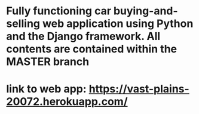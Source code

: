 # Fully functioning car buying-and-selling web application using Python and the Django framework. All contents are contained within the MASTER branch
# link to web app: https://vast-plains-20072.herokuapp.com/
